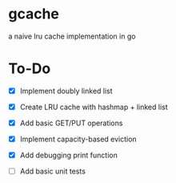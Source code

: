 # gcache
a naive lru cache implementation in go

# To-Do

- [X] Implement doubly linked list
- [X] Create LRU cache with hashmap + linked list
- [X] Add basic GET/PUT operations
- [X] Implement capacity-based eviction
- [X] Add debugging print function

- [ ] Add basic unit tests